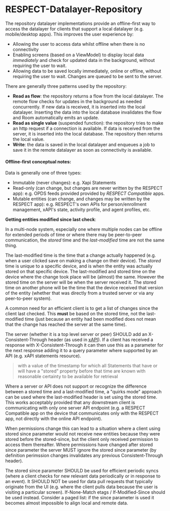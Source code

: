 # RESPECT-Datalayer-Repository

The repository datalayer implementations provide an offline-first way to access the datalayer for
clients that support a local datalayer (e.g. mobile/desktop apps). This improves the user experience 
by:
* Allowing the user to access data whilst offline when there is no connectivity
* Enabling screens (based on a ViewModel) to display local data _immediately_ and check for updated
  data in the background, without requiring the user to wait.
* Allowing data to be saved locally immediately, online or offline, without requiring the user to 
  wait. Changes are queued to be sent to the server.

There are generally three patterns used by the repository:
* **Read as flow**: the repository returns a flow from the local datalayer. The remote flow checks for
  updates in the background as needed concurrently. If new data is received, it is inserted into the
  local datalayer. Inserting the data into the local database invalidates the flow and Room 
  automatically emits an update.
* **Read as single value** (suspended function): the repository tries to make an http request if a 
  connection is available. If data is received from the server, it is inserted into the local 
  database. The repository then returns the local value.
* **Write**: the data is saved in the local datalayer and enqueues a job to save it in the remote 
  datalayer as soon as connectivity is available.

#### Offline-first conceptual notes:

Data is generally one of three types:

* Immutable (never changes): e.g. Xapi Statements
* Read-only (can change, but changes are never written by the RESPECT app): e.g. OPDS feeds provided
  provided by _RESPECT Compatible_ apps.
* Mutable entities (can change, and changes may be written by the RESPECT app): e.g. RESPECT's own
  APIs for person/enrollment management, xAPI's state, activity profile, and agent profiles, etc.

**Getting entities modified since last check**:

In a multi-node system, especially one where multiple nodes can be offline for extended periods of
time or where there may be peer-to-peer communication, the _stored_ time and the _last-modified_
time are not the same thing.

The last-modified time is the time that a change actually happened (e.g. when a user clicked save
on making a change on their device). The _stored_ time is unique to a specific device, and is when the
entity was actually stored on that specific device. The last-modified and stored time on the
device where the change took place will be (almost) the same. However the stored time on the server
will be when the server received it. The stored time on another phone will be the time that the
device received that version of the entity (whether that was directly from a trusted server or via
any peer-to-peer system).

A common need for an efficient client is to get a list of changes since the client last checked.
This **must** be based on the stored time, not the last-modified time (just because an entity had
been modified does not mean that the change has reached the server at the same time).

The server (whether it is a top level server or peer) SHOULD add an X-Consistent-Through header
(as used in [xAPI](https://github.com/adlnet/xAPI-Spec/blob/master/xAPI-Communication.md#requirements-4)). If a client has received a response with X-Consistent-Through it can then
use this as a parameter for the next response adding it to a query parameter where
supported by an API (e.g. xAPI statements resource).
> with a value of the timestamp for which all Statements that have or will have a "stored" property before that time are known with reasonable certainty to be available for retrieval

Where a server or API does not support or recognize the difference between a stored time and a
last-modified time, a "quirks mode" approach can be used where the last-modified header is set using
the stored time. This works acceptably provided that any downstream client is communicating with
only one server API endpoint (e.g. a RESPECT Compatible app on the device that communicates only
with the RESPECT app, not directly with the online API endpoint).

When permissions change this can lead to a situation where a client using stored since parameter would
not receive new entities because they were stored before the stored-since, but the client
only received permission to access them thereafter. Where permissions have changed after 
stored since parameter the server MUST ignore the stored since parameter (by definition perimssion 
changes invalidates any previous Consistent-Through header).

The stored since parameter SHOULD be used for efficient periodic syncs (where a client checks
for new relevant data periodically or in response to an event). It SHOULD NOT be used for data pull
requests that typically originate from the UI (e.g. where the client pulls data because the user is
visiting a particular screen). If-None-Match etags / If-Modified-Since should be used instead. 
Consider a paged list: if the since parameter is used it becomes almost impossible to align local
and remote data.
